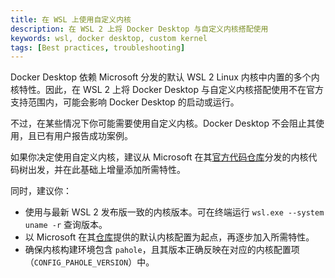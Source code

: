 ```yaml
---
title: 在 WSL 上使用自定义内核 
description: 在 WSL 2 上将 Docker Desktop 与自定义内核搭配使用
keywords: wsl, docker desktop, custom kernel
tags: [Best practices, troubleshooting]
---
```


Docker Desktop 依赖 Microsoft 分发的默认 WSL 2 Linux 内核中内置的多个内核特性。因此，在 WSL 2 上将 Docker Desktop 与自定义内核搭配使用不在官方支持范围内，可能会影响 Docker Desktop 的启动或运行。

不过，在某些情况下你可能需要使用自定义内核。Docker Desktop 不会阻止其使用，且已有用户报告成功案例。

如果你决定使用自定义内核，建议从 Microsoft 在其[官方代码仓库](https://github.com/microsoft/WSL2-Linux-Kernel)分发的内核代码树出发，并在此基础上增量添加所需特性。

同时，建议你：
- 使用与最新 WSL 2 发布版一致的内核版本。可在终端运行 `wsl.exe --system uname -r` 查询版本。
- 以 Microsoft 在其[仓库](https://github.com/microsoft/WSL2-Linux-Kernel)提供的默认内核配置为起点，再逐步加入所需特性。
- 确保内核构建环境包含 `pahole`，且其版本正确反映在对应的内核配置项（`CONFIG_PAHOLE_VERSION`）中。

